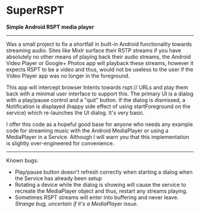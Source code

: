 SuperRSPT
=========

**Simple Android RSPT media player**

------

Was a small project to fix a shortfall in built-in Android functionality towards streaming audio. Sites like Mixlr surface their RSTP streams if you have absolutely no other means of playing back their audio streams, the Android Video Player or Google+ Photos app will playback these streams, however it expects RSPT to be a video and thus, would not be useless to the user if the Video Player app was no longer in the foreground.

This app will intercept browser Intents towards rspt:// URLs and play them back with a minimal user interface to support this. The primary UI is a dialog with a play/pause control and a "quit" button. If the dialog is dismissed, a Notification is displayed (happy side effect of using startForeground on the service) which re-launches the UI dialog. It's very basic.

I offer this code as a hopeful good base for anyone who needs any example code for streaming music with the Android MediaPlayer or using a MediaPlayer in a Service. Although I will warn you that this implementation is slightly over-engineered for convenience.

------

Known bugs:
 - Play/pause button doesn't refresh correctly when starting a dialog when the Service has already been setup
 - Rotating a device while the dialog is showing will cause the service to recreate the MediaPlayer object and thus, restart any streams playing.
 - Sometimes RSPT streams will enter into buffering and never leave. *Strange bug, uncertain if it's a MediaPlayer issue.*
